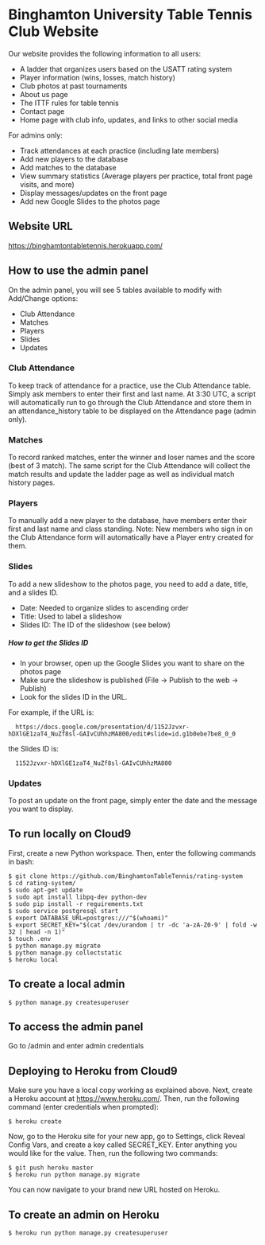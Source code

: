 # Binghamton University Table Tennis Club Website
Our website provides the following information to all users:
- A ladder that organizes users based on the USATT rating system
- Player information (wins, losses, match history)
- Club photos at past tournaments
- About us page
- The ITTF rules for table tennis
- Contact page
- Home page with club info, updates, and links to other social media

For admins only:
- Track attendances at each practice (including late members)
- Add new players to the database
- Add matches to the database
- View summary statistics (Average players per practice, total front page visits, and more)
- Display messages/updates on the front page
- Add new Google Slides to the photos page

## Website URL
https://binghamtontabletennis.herokuapp.com/

## How to use the admin panel
On the admin panel, you will see 5 tables available to modify with Add/Change options:
- Club Attendance
- Matches
- Players
- Slides
- Updates

### Club Attendance
To keep track of attendance for a practice, use the Club Attendance table. Simply ask members to enter their first and last name. At 3:30 UTC, a script will automatically run to go through the Club Attendance and store them in an attendance_history table to be displayed on the Attendance page (admin only).

### Matches
To record ranked matches, enter the winner and loser names and the score (best of 3 match). The same script for the Club Attendance will collect the match results and update the ladder page as well as individual match history pages.

### Players
To manually add a new player to the database, have members enter their first and last name and class standing. Note: New members who sign in on the Club Attendance form will automatically have a Player entry created for them.

### Slides
To add a new slideshow to the photos page, you need to add a date, title, and a slides ID.
- Date: Needed to organize slides to ascending order
- Title: Used to label a slideshow
- Slides ID: The ID of the slideshow (see below)

##### How to get the Slides ID
- In your browser, open up the Google Slides you want to share on the photos page
- Make sure the slideshow is published (File -> Publish to the web -> Publish)
- Look for the slides ID in the URL.

For example, if the URL is:

      https://docs.google.com/presentation/d/1152Jzvxr-hDXlGE1zaT4_NuZf8sl-GAIvCUhhzMA800/edit#slide=id.g1b0ebe7be8_0_0
the Slides ID is:

      1152Jzvxr-hDXlGE1zaT4_NuZf8sl-GAIvCUhhzMA800

### Updates
To post an update on the front page, simply enter the date and the message you want to display.

## To run locally on Cloud9
First, create a new Python workspace. Then, enter the following commands in bash:

    $ git clone https://github.com/BinghamtonTableTennis/rating-system
    $ cd rating-system/
    $ sudo apt-get update
    $ sudo apt install libpq-dev python-dev
    $ sudo pip install -r requirements.txt
    $ sudo service postgresql start
    $ export DATABASE_URL=postgres:///"$(whoami)"
    $ export SECRET_KEY="$(cat /dev/urandom | tr -dc 'a-zA-Z0-9' | fold -w 32 | head -n 1)"
    $ touch .env
    $ python manage.py migrate
    $ python manage.py collectstatic
    $ heroku local

## To create a local admin
    $ python manage.py createsuperuser

## To access the admin panel
Go to /admin and enter admin credentials

## Deploying to Heroku from Cloud9
Make sure you have a local copy working as explained above. Next, create a Heroku account at https://www.heroku.com/. Then, run the following command (enter credentials when prompted):

    $ heroku create

Now, go to the Heroku site for your new app, go to Settings, click Reveal Config Vars, and create a key called SECRET_KEY. Enter anything you would like for the value. Then, run the following two commands:

    $ git push heroku master
    $ heroku run python manage.py migrate

You can now navigate to your brand new URL hosted on Heroku.

## To create an admin on Heroku
    $ heroku run python manage.py createsuperuser
